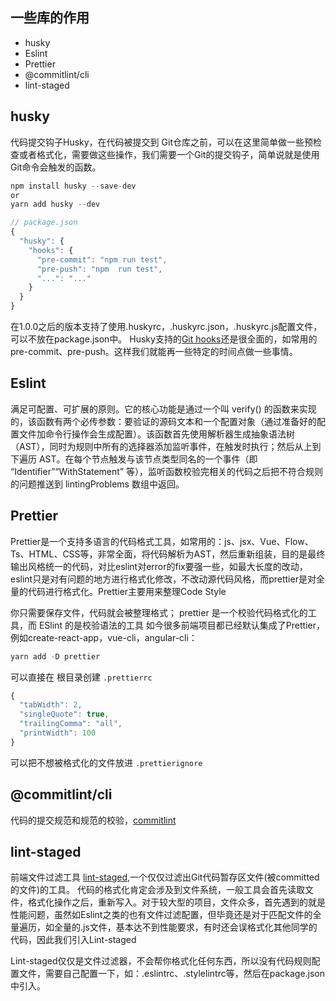 ## 一些库的作用
- husky
- Eslint
- Prettier
- @commitlint/cli
- lint-staged

## husky
代码提交钩子Husky，在代码被提交到 Git仓库之前，可以在这里简单做一些预检查或者格式化，需要做这些操作，我们需要一个Git的提交钩子，简单说就是使用Git命令会触发的函数。

```js
npm install husky --save-dev   
or
yarn add husky --dev
```
```js
// package.json
{
  "husky": {
    "hooks": {
      "pre-commit": "npm run test",
      "pre-push": "npm  run test",
      "...": "..."
    }
  }
}
```
在1.0.0之后的版本支持了使用.huskyrc，.huskyrc.json，.huskyrc.js配置文件，可以不放在package.json中。
Husky支持的[Git hooks](https://git-scm.com/docs/githooks)还是很全面的，如常用的pre-commit、pre-push。这样我们就能再一些特定的时间点做一些事情。

## Eslint
满足可配置、可扩展的原则。它的核心功能是通过一个叫 verify() 的函数来实现的，该函数有两个必传参数：要验证的源码文本和一个配置对象（通过准备好的配置文件加命令行操作会生成配置）。该函数首先使用解析器生成抽象语法树（AST），同时为规则中所有的选择器添加监听事件，在触发时执行；然后从上到下遍历 AST。在每个节点触发与该节点类型同名的一个事件（即 “Identifier”“WithStatement” 等），监听函数校验完相关的代码之后把不符合规则的问题推送到 lintingProblems 数组中返回。

## Prettier
Prettier是一个支持多语言的代码格式工具，如常用的：js、jsx、Vue、Flow、Ts、HTML、CSS等，非常全面，将代码解析为AST，然后重新组装，目的是最终输出风格统一的代码，对比eslint对error的fix要强一些，如最大长度的改动，eslint只是对有问题的地方进行格式化修改，不改动源代码风格，而prettier是对全量的代码进行格式化。Prettier主要用来整理Code Style

你只需要保存文件，代码就会被整理格式；
prettier 是一个校验代码格式化的工具，而 ESlint 的是校验语法的工具
如今很多前端项目都已经默认集成了Prettier，例如create-react-app，vue-cli，angular-cli：
```js
yarn add -D prettier
```

可以直接在 根目录创建 `.prettierrc`
```js
{
  "tabWidth": 2,
  "singleQuote": true,
  "trailingComma": "all",
  "printWidth": 100
}
```

可以把不想被格式化的文件放进 `.prettierignore`



## @commitlint/cli

代码的提交规范和规范的校验，[commitlint](https://www.npmjs.com/package/@commitlint/config-conventional)

## lint-staged
前端文件过滤工具 [lint-staged](https://www.npmjs.com/package/lint-staged),一个仅仅过滤出Git代码暂存区文件(被committed的文件)的工具。
代码的格式化肯定会涉及到文件系统，一般工具会首先读取文件，格式化操作之后，重新写入。对于较大型的项目，文件众多，首先遇到的就是性能问题，虽然如Eslint之类的也有文件过滤配置，但毕竟还是对于匹配文件的全量遍历，如全量的.js文件，基本达不到性能要求，有时还会误格式化其他同学的代码，因此我们引入Lint-staged


Lint-staged仅仅是文件过滤器，不会帮你格式化任何东西，所以没有代码规则配置文件，需要自己配置一下，如：.eslintrc、.stylelintrc等，然后在package.json中引入。
